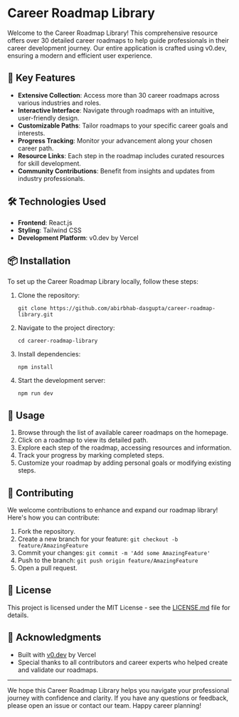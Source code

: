 # Career Roadmap Library

Welcome to the Career Roadmap Library! This comprehensive resource offers over 30 detailed career roadmaps to help guide professionals in their career development journey. Our entire application is crafted using v0.dev, ensuring a modern and efficient user experience.

## 🌟 Key Features

- **Extensive Collection**: Access more than 30 career roadmaps across various industries and roles.
- **Interactive Interface**: Navigate through roadmaps with an intuitive, user-friendly design.
- **Customizable Paths**: Tailor roadmaps to your specific career goals and interests.
- **Progress Tracking**: Monitor your advancement along your chosen career path.
- **Resource Links**: Each step in the roadmap includes curated resources for skill development.
- **Community Contributions**: Benefit from insights and updates from industry professionals.

## 🛠️ Technologies Used

- **Frontend**: React.js
- **Styling**: Tailwind CSS
- **Development Platform**: v0.dev by Vercel

## 📦 Installation

To set up the Career Roadmap Library locally, follow these steps:

1. Clone the repository:
   ```
   git clone https://github.com/abirbhab-dasgupta/career-roadmap-library.git
   ```

2. Navigate to the project directory:
   ```
   cd career-roadmap-library
   ```

3. Install dependencies:
   ```
   npm install
   ```

4. Start the development server:
   ```
   npm run dev
   ```



## 🚀 Usage

1. Browse through the list of available career roadmaps on the homepage.
2. Click on a roadmap to view its detailed path.
3. Explore each step of the roadmap, accessing resources and information.
4. Track your progress by marking completed steps.
5. Customize your roadmap by adding personal goals or modifying existing steps.

## 🤝 Contributing

We welcome contributions to enhance and expand our roadmap library! Here's how you can contribute:

1. Fork the repository.
2. Create a new branch for your feature: `git checkout -b feature/AmazingFeature`
3. Commit your changes: `git commit -m 'Add some AmazingFeature'`
4. Push to the branch: `git push origin feature/AmazingFeature`
5. Open a pull request.



## 📄 License

This project is licensed under the MIT License - see the [LICENSE.md](LICENSE.md) file for details.

## 🙏 Acknowledgments

- Built with [v0.dev](https://v0.dev/) by Vercel
- Special thanks to all contributors and career experts who helped create and validate our roadmaps.

---

We hope this Career Roadmap Library helps you navigate your professional journey with confidence and clarity. If you have any questions or feedback, please open an issue or contact our team. Happy career planning!
